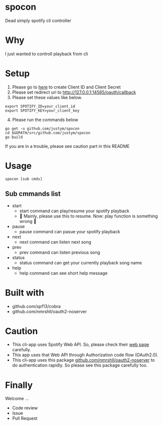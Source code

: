# spocon
Dead simply spotify cli controller

# Why 
I just wanted to controll playback from cli

# Setup 
1. Please go to [here](https://developer.spotify.com/dashboard/) to create Client ID and Client Secret 
2. Please set redirect uri to http://127.0.0.1:14565/oauth/callback 
3. Please set these values like below.
```
export SPOTIFY_ID=your_client_id
export SPOTIFY_KEY=your_client_key
```
4. Please run the commands below

```
go get -u github.com/justym/spocon
cd $GOPATH/src/github.com/justym/spocon
go build
```

If you are in a trouble, please see caution part in this README

# Usage
```
spocon [sub cmds]
```

## Sub cmmands list

- start
  - start command can play/resume your spotify playback
  - :construction: Mainly, please use this to resume. Now: play function is something wrong :construction:
- pause
  - pause command can pasue your spotify playback
- next
  - next command can listen next song
- prev
  - prev command can listen previous song
- status 
  - status command can get your currently playback song name
- help
  - help command can see short help message 

# Built with
- github.com/spf13/cobra
- github.com/nmrshll/oauth2-noserver

# Caution
- This cli-app uses Spotify Web API. So, please check their [web page](https://developer.spotify.com/documentation/web-api/) carefully.
- This app uses that Web API through Authorization code flow (OAuth2.0).
- This cli-app uses this package [github.com/nmrshll/oauth2-noserver](https://github.com/nmrshll/oauth2-noserver) to do authentication rapidly. So please see this package carefully too.

# Finally
Welcome ...
- Code review 
- Issue 
- Pull Request


